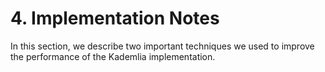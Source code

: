 # 4. Implementation Notes

In this section, we describe two important techniques we used to improve the performance of the Kademlia implementation.